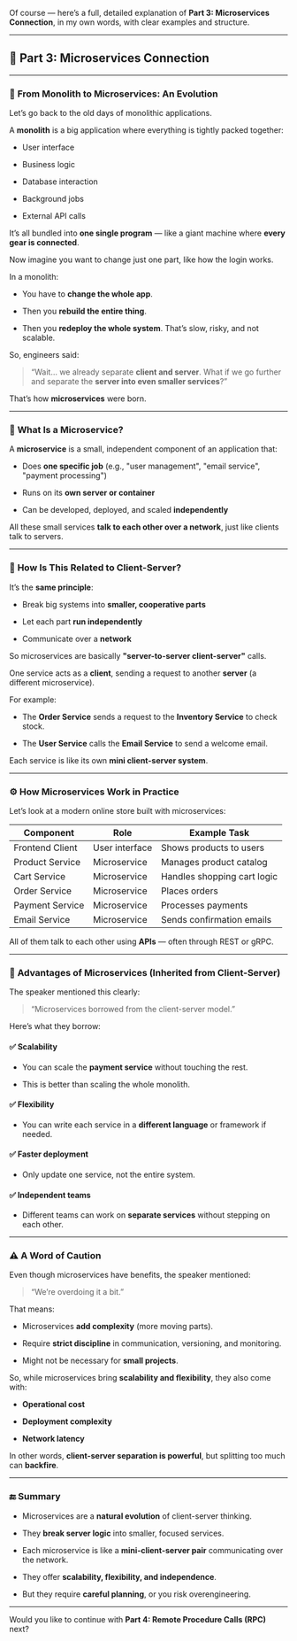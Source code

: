 Of course — here’s a full, detailed explanation of **Part 3: Microservices Connection**, in my own words, with clear examples and structure.

---

## 🔹 **Part 3: Microservices Connection**

---

### 🧱 **From Monolith to Microservices: An Evolution**

Let’s go back to the old days of monolithic applications.

A **monolith** is a big application where everything is tightly packed together:

- User interface
    
- Business logic
    
- Database interaction
    
- Background jobs
    
- External API calls
    

It’s all bundled into **one single program** — like a giant machine where **every gear is connected**.

Now imagine you want to change just one part, like how the login works.

In a monolith:

- You have to **change the whole app**.
    
- Then you **rebuild the entire thing**.
    
- Then you **redeploy the whole system**. That’s slow, risky, and not scalable.
    

So, engineers said:

> “Wait… we already separate **client and server**. What if we go further and separate the **server into even smaller services**?”

That’s how **microservices** were born.

---

### 🧩 **What Is a Microservice?**

A **microservice** is a small, independent component of an application that:

- Does **one specific job** (e.g., "user management", "email service", "payment processing")
    
- Runs on its **own server or container**
    
- Can be developed, deployed, and scaled **independently**
    

All these small services **talk to each other over a network**, just like clients talk to servers.

---

### 🔄 **How Is This Related to Client-Server?**

It’s the **same principle**:

- Break big systems into **smaller, cooperative parts**
    
- Let each part **run independently**
    
- Communicate over a **network**
    

So microservices are basically **"server-to-server client-server"** calls.

One service acts as a **client**, sending a request to another **server** (a different microservice).

For example:

- The **Order Service** sends a request to the **Inventory Service** to check stock.
    
- The **User Service** calls the **Email Service** to send a welcome email.
    

Each service is like its own **mini client-server system**.

---

### ⚙️ **How Microservices Work in Practice**

Let’s look at a modern online store built with microservices:

|Component|Role|Example Task|
|---|---|---|
|Frontend Client|User interface|Shows products to users|
|Product Service|Microservice|Manages product catalog|
|Cart Service|Microservice|Handles shopping cart logic|
|Order Service|Microservice|Places orders|
|Payment Service|Microservice|Processes payments|
|Email Service|Microservice|Sends confirmation emails|

All of them talk to each other using **APIs** — often through REST or gRPC.

---

### 🌟 **Advantages of Microservices (Inherited from Client-Server)**

The speaker mentioned this clearly:

> “Microservices borrowed from the client-server model.”

Here’s what they borrow:

#### ✅ **Scalability**

- You can scale the **payment service** without touching the rest.
    
- This is better than scaling the whole monolith.
    

#### ✅ **Flexibility**

- You can write each service in a **different language** or framework if needed.
    

#### ✅ **Faster deployment**

- Only update one service, not the entire system.
    

#### ✅ **Independent teams**

- Different teams can work on **separate services** without stepping on each other.
    

---

### ⚠️ **A Word of Caution**

Even though microservices have benefits, the speaker mentioned:

> “We’re overdoing it a bit.”

That means:

- Microservices **add complexity** (more moving parts).
    
- Require **strict discipline** in communication, versioning, and monitoring.
    
- Might not be necessary for **small projects**.
    

So, while microservices bring **scalability and flexibility**, they also come with:

- **Operational cost**
    
- **Deployment complexity**
    
- **Network latency**
    

In other words, **client-server separation is powerful**, but splitting too much can **backfire**.

---

### 🔚 Summary

- Microservices are a **natural evolution** of client-server thinking.
    
- They **break server logic** into smaller, focused services.
    
- Each microservice is like a **mini-client-server pair** communicating over the network.
    
- They offer **scalability, flexibility, and independence**.
    
- But they require **careful planning**, or you risk overengineering.
    

---

Would you like to continue with **Part 4: Remote Procedure Calls (RPC)** next?